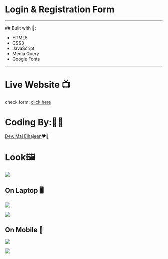 # Login & Registration Form
<hr>
## Built with 🏁:

- HTML5
- CSS3
- JavaScript
- Media Query
- Google Fonts

***
# Live Website 📺
check form: [click here](https://form-registration-login.netlify.app/)

# Coding By:👩‍💻
[Dev. Mai Elhajeen](https://github.com/Mai-Elhajeen)❤️‍🔥

# Look🖼️
![](https://i.imgur.com/AFhuGmX.jpg)

## On Laptop 🖥️
![](https://i.imgur.com/0IZmS4p.png)

![](https://i.imgur.com/yX9rOuK.png)

## On Mobile 📱
![](https://i.imgur.com/WIYpBMC.png)

![](https://i.imgur.com/dIesRVe.png)
